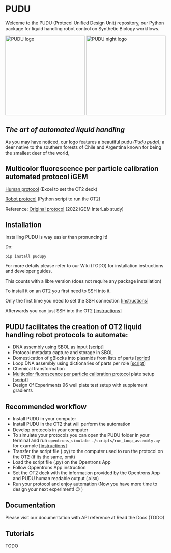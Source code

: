 # PUDU
Welcome to the PUDU (Protocol Unified Design Unit) repository, our Python package for liquid handling robot control on Synthetic Biology workflows.


<img src="https://github.com/RudgeLab/PUDU/blob/main/images/PUDU_Monet.jpeg#gh-light-mode-only" alt="PUDU logo" width="250"/>
<img src="https://github.com/RudgeLab/PUDU/blob/main/images/PUDU_Ukiyo_e.jpeg#gh-dark-mode-only" alt="PUDU night logo" width="250"/>

## *The art of automated liquid handling*

As you may have noticed, our logo features a beautiful pudu _[(Pudu puda)](https://en.wikipedia.org/wiki/Pudu)_; a deer native to the southern forests of Chile and Argentina known for being the smallest deer of the world[.](https://youtu.be/xRQnJyP77tY)

## Multicolor fluorescence per particle calibration automated protocol iGEM

[Human protocol](https://github.com/RudgeLab/PUDU/blob/main/protocols/Multicolor_fluorescence_per_particle_calibration_protocol_igem/Automated_protocol_user_instructions.xlsx) (Excel to set the OT2 deck)

[Robot protocol](https://github.com/RudgeLab/PUDU/blob/main/scripts/run_iGEM2022_rgb_od_libre.py) (Python script to run the OT2)

Reference: [Original protocol](https://old.igem.org/wiki/images/a/a4/InterLab_2022_-_Calibration_Protocol_v2.pdf) (2022 iGEM InterLab study)

## Installation

Installing PUDU is way easier than pronuncing it! 

Do:

`pip install pudupy`

For more details please refer to our Wiki (TODO) for installation instructions and developer guides.

This counts with a libre version (does not require any package installation)

To install it on an OT2 you first need to SSH into it.

Only the first time you need to set the SSH connection [[instructions](https://support.opentrons.com/s/article/Setting-up-SSH-access-to-your-OT-2)]

Afterwards you can just SSH into the OT2 [[instructions](https://support.opentrons.com/s/article/Connecting-to-your-OT-2-with-SSH)]

## PUDU facilitates the creation of OT2 liquid handling robot protocols to automate:

- DNA assembly using SBOL as input [[script](https://github.com/RudgeLab/PUDU/blob/main/scripts/run_Loop_assembly.py)]
- Protocol metadata capture and storage in SBOL
- Domestication of gBlocks into plasmids from lists of parts [[script](https://github.com/RudgeLab/PUDU/blob/main/scripts/run_Domestication.py)]
- Loop DNA assembly using dictionaries of parts per role [[script](https://github.com/RudgeLab/PUDU/blob/main/scripts/run_Loop_assembly.py)]
- Chemical transformation
- [Multicolor fluorescence per particle calibration protocol](https://old.igem.org/wiki/images/a/a4/InterLab_2022_-_Calibration_Protocol_v2.pdf) plate setup [[script](https://github.com/RudgeLab/PUDU/blob/main/scripts/run_iGEM2022_rgb_od_libre.py)]
- Design Of Experiments 96 well plate test setup with supplement gradients

## Recommended workflow

- Install PUDU in your computer
- Install PUDU in the OT2 that will perform the automation
- Develop protocols in your computer
- To simulate your protocols you can open the PUDU folder in your terminal and run `opentrons_simulate ./scripts/run_Loop_assembly.py ` for example [[instructions](https://support.opentrons.com/s/article/Simulating-OT-2-protocols-on-your-computer?)]
- Transfer the script file (.py) to the computer used to run the protocol on the OT2 (if its the same, omit)
- Load the script file (.py) on the Opentrons App
- Follow Oppentrons App instruction
- Set the OT2 deck with the information provided by the Opentrons App and PUDU human readable output (.xlsx)
- Run your protocol and enjoy automation (Now you have more time to design your next experiment! :wink: )

## Documentation

 Please visit our documentation with API reference at Read the Docs (TODO)

## Tutorials

TODO
